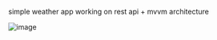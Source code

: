simple weather app working on rest api + mvvm architecture

![image](https://user-images.githubusercontent.com/45600625/161855677-f0118b5d-a05d-4970-bce5-1078e5f5316d.png)
